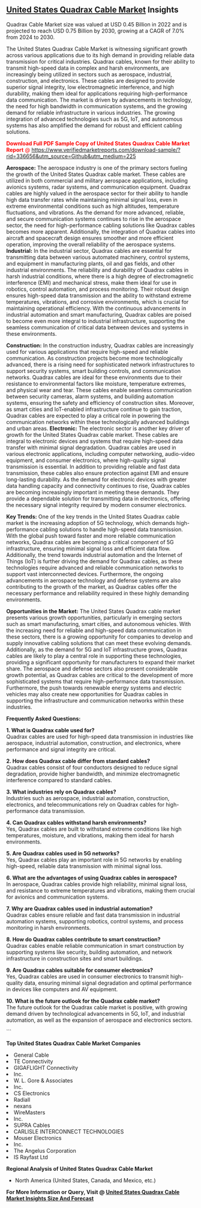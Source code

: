 <h2><a href="https://www.verifiedmarketreports.com/download-sample/?rid=336656&amp;utm_source=Github&amp;utm_medium=225" target="_blank">United States Quadrax Cable Market</a> Insights</h2><p>Quadrax Cable Market size was valued at USD 0.45 Billion in 2022 and is projected to reach USD 0.75 Billion by 2030, growing at a CAGR of 7.0% from 2024 to 2030.</p><p> <p>The United States Quadrax Cable Market is witnessing significant growth across various applications due to its high demand in providing reliable data transmission for critical industries. Quadrax cables, known for their ability to transmit high-speed data in complex and harsh environments, are increasingly being utilized in sectors such as aerospace, industrial, construction, and electronics. These cables are designed to provide superior signal integrity, low electromagnetic interference, and high durability, making them ideal for applications requiring high-performance data communication. The market is driven by advancements in technology, the need for high bandwidth in communication systems, and the growing demand for reliable infrastructure in various industries. The growing integration of advanced technologies such as 5G, IoT, and autonomous systems has also amplified the demand for robust and efficient cabling solutions. <p><span class=""><span style="color: #ff0000;"><strong>Download Full PDF Sample Copy of United States Quadrax Cable Market Report</strong> @ </span><a href="https://www.verifiedmarketreports.com/download-sample/?rid=336656&amp;utm_source=Github&amp;utm_medium=225" target="_blank">https://www.verifiedmarketreports.com/download-sample/?rid=336656&amp;utm_source=Github&amp;utm_medium=225</a></span></p> </p> <p><strong>Aerospace:</strong> The aerospace industry is one of the primary sectors fueling the growth of the United States Quadrax cable market. These cables are utilized in both commercial and military aerospace applications, including avionics systems, radar systems, and communication equipment. Quadrax cables are highly valued in the aerospace sector for their ability to handle high data transfer rates while maintaining minimal signal loss, even in extreme environmental conditions such as high altitudes, temperature fluctuations, and vibrations. As the demand for more advanced, reliable, and secure communication systems continues to rise in the aerospace sector, the need for high-performance cabling solutions like Quadrax cables becomes more apparent. Additionally, the integration of Quadrax cables into aircraft and spacecraft design ensures smoother and more efficient operation, improving the overall reliability of the aerospace systems. <strong>Industrial:</strong> In the industrial sector, Quadrax cables are essential for transmitting data between various automated machinery, control systems, and equipment in manufacturing plants, oil and gas fields, and other industrial environments. The reliability and durability of Quadrax cables in harsh industrial conditions, where there is a high degree of electromagnetic interference (EMI) and mechanical stress, make them ideal for use in robotics, control automation, and process monitoring. Their robust design ensures high-speed data transmission and the ability to withstand extreme temperatures, vibrations, and corrosive environments, which is crucial for maintaining operational efficiency. With the continuous advancements in industrial automation and smart manufacturing, Quadrax cables are poised to become even more integral to industrial infrastructure, supporting the seamless communication of critical data between devices and systems in these environments. <p><strong>Construction:</strong> In the construction industry, Quadrax cables are increasingly used for various applications that require high-speed and reliable communication. As construction projects become more technologically advanced, there is a rising need for sophisticated network infrastructures to support security systems, smart building controls, and communication networks. Quadrax cables are ideal for these environments due to their resistance to environmental factors like moisture, temperature extremes, and physical wear and tear. These cables enable seamless communication between security cameras, alarm systems, and building automation systems, ensuring the safety and efficiency of construction sites. Moreover, as smart cities and IoT-enabled infrastructure continue to gain traction, Quadrax cables are expected to play a critical role in powering the communication networks within these technologically advanced buildings and urban areas. <strong>Electronic:</strong> The electronic sector is another key driver of growth for the United States Quadrax cable market. These cables are integral to electronic devices and systems that require high-speed data transfer with minimal signal degradation. Quadrax cables are used in various electronic applications, including computer networking, audio-video equipment, and consumer electronics, where high-quality signal transmission is essential. In addition to providing reliable and fast data transmission, these cables also ensure protection against EMI and ensure long-lasting durability. As the demand for electronic devices with greater data handling capacity and connectivity continues to rise, Quadrax cables are becoming increasingly important in meeting these demands. They provide a dependable solution for transmitting data in electronics, offering the necessary signal integrity required by modern consumer electronics. <p><strong>Key Trends:</strong> One of the key trends in the United States Quadrax cable market is the increasing adoption of 5G technology, which demands high-performance cabling solutions to handle high-speed data transmission. With the global push toward faster and more reliable communication networks, Quadrax cables are becoming a critical component of 5G infrastructure, ensuring minimal signal loss and efficient data flow. Additionally, the trend towards industrial automation and the Internet of Things (IoT) is further driving the demand for Quadrax cables, as these technologies require advanced and reliable communication networks to support vast interconnected devices. Furthermore, the ongoing advancements in aerospace technology and defense systems are also contributing to the growth of the market, as Quadrax cables offer the necessary performance and reliability required in these highly demanding environments. <p><strong>Opportunities in the Market:</strong> The United States Quadrax cable market presents various growth opportunities, particularly in emerging sectors such as smart manufacturing, smart cities, and autonomous vehicles. With the increasing need for reliable and high-speed data communication in these sectors, there is a growing opportunity for companies to develop and supply innovative cabling solutions that can meet these evolving demands. Additionally, as the demand for 5G and IoT infrastructure grows, Quadrax cables are likely to play a central role in supporting these technologies, providing a significant opportunity for manufacturers to expand their market share. The aerospace and defense sectors also present considerable growth potential, as Quadrax cables are critical to the development of more sophisticated systems that require high-performance data transmission. Furthermore, the push towards renewable energy systems and electric vehicles may also create new opportunities for Quadrax cables in supporting the infrastructure and communication networks within these industries. <p><strong>Frequently Asked Questions:</strong></p> <p><strong>1. What is Quadrax cable used for?</strong><br>Quadrax cables are used for high-speed data transmission in industries like aerospace, industrial automation, construction, and electronics, where performance and signal integrity are critical.</p> <p><strong>2. How does Quadrax cable differ from standard cables?</strong><br>Quadrax cables consist of four conductors designed to reduce signal degradation, provide higher bandwidth, and minimize electromagnetic interference compared to standard cables.</p> <p><strong>3. What industries rely on Quadrax cables?</strong><br>Industries such as aerospace, industrial automation, construction, electronics, and telecommunications rely on Quadrax cables for high-performance data transmission.</p> <p><strong>4. Can Quadrax cables withstand harsh environments?</strong><br>Yes, Quadrax cables are built to withstand extreme conditions like high temperatures, moisture, and vibrations, making them ideal for harsh environments.</p> <p><strong>5. Are Quadrax cables used in 5G networks?</strong><br>Yes, Quadrax cables play an important role in 5G networks by enabling high-speed, reliable data transmission with minimal signal loss.</p> <p><strong>6. What are the advantages of using Quadrax cables in aerospace?</strong><br>In aerospace, Quadrax cables provide high reliability, minimal signal loss, and resistance to extreme temperatures and vibrations, making them crucial for avionics and communication systems.</p> <p><strong>7. Why are Quadrax cables used in industrial automation?</strong><br>Quadrax cables ensure reliable and fast data transmission in industrial automation systems, supporting robotics, control systems, and process monitoring in harsh environments.</p> <p><strong>8. How do Quadrax cables contribute to smart construction?</strong><br>Quadrax cables enable reliable communication in smart construction by supporting systems like security, building automation, and network infrastructure in construction sites and smart buildings.</p> <p><strong>9. Are Quadrax cables suitable for consumer electronics?</strong><br>Yes, Quadrax cables are used in consumer electronics to transmit high-quality data, ensuring minimal signal degradation and optimal performance in devices like computers and AV equipment.</p> <p><strong>10. What is the future outlook for the Quadrax cable market?</strong><br>The future outlook for the Quadrax cable market is positive, with growing demand driven by technological advancements in 5G, IoT, and industrial automation, as well as the expansion of aerospace and electronics sectors.</p> ```</p><p><strong>Top United States Quadrax Cable Market Companies</strong></p><div data-test-id=""><p><li>General Cable</li><li> TE Connectivity</li><li> GIGAFLIGHT Connectivity</li><li> Inc.</li><li> W. L. Gore & Associates</li><li> Inc.</li><li> CS Electronics</li><li> Radiall</li><li> nexans</li><li> WireMasters</li><li> Inc.</li><li> SUPRA Cables</li><li> CARLISLE INTERCONNECT TECHNOLOGIES</li><li> Mouser Electronics</li><li> Inc.</li><li> The Angelus Corporation</li><li> IS Rayfast Ltd</li></p><div><strong>Regional Analysis of&nbsp;United States Quadrax Cable Market</strong></div><ul><li dir="ltr"><p dir="ltr">North America&nbsp;(United States, Canada, and Mexico, etc.)</p></li></ul><p><strong>For More Information or Query, Visit @&nbsp;</strong><strong><a href="https://www.verifiedmarketreports.com/product/quadrax-cable-market/?utm_source=Github&amp;utm_medium=225" target="_blank">United States Quadrax Cable Market Insights Size And Forecast</a></strong></p></div>
